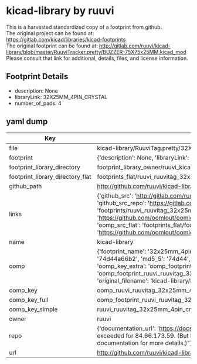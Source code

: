 # kicad-library by ruuvi  
This is a harvested standardized copy of a footprint from github.  
The original project can be found at:  
https://gitlab.com/kicad/libraries/kicad-footprints  
The original footprint can be found at:
http://gitlab.com/ruuvi/kicad-library/blob/master/RuuviTracker.pretty/BUZZER-75X75x25MM.kicad_mod
Please consult that link for additional, details, files, and license information.  
## Footprint Details
* description: None  
* libraryLink: 32X25MM_4PIN_CRYSTAL  
* number_of_pads: 4  
## yaml dump  
| Key | Value |  
| --- | --- |  
| file | kicad-library/RuuviTag.pretty/32X25MM_4PIN_CRYSTAL.kicad_mod |  
| footprint | {'description': None, 'libraryLink': '32X25MM_4PIN_CRYSTAL', 'number_of_pads': 4} |  
| footprint_library_directory | footprint_library_owner/ruuvi_kicad-library |  
| footprint_library_directory_flat | footprints_flat/ruuvi_ruuvitag_32x25mm_4pin_crystal/working |  
| github_path | http://github.com/ruuvi/kicad-library/blob/master/RuuviTag.pretty/32X25MM_4PIN_CRYSTAL.kicad_mod |  
| links | {'github_src': 'http://gitlab.com/ruuvi/kicad-library/blob/master/RuuviTracker.pretty/BUZZER-75X75x25MM.kicad_mod', 'github_src_repo': 'https://gitlab.com/kicad/libraries/kicad-footprints', 'oomp_bot': 'footprints/ruuvi_ruuvitag_32x25mm_4pin_crystal/working', 'oomp_bot_github': 'https://github.com/oomlout/oomlout_oomp_footprint_bot/tree/main/footprints/ruuvi_ruuvitag_32x25mm_4pin_crystal/working', 'oomp_src_flat': 'footprints_flat/footprints_flat/ruuvi_ruuvitag_32x25mm_4pin_crystal/working', 'oomp_src_flat_github': 'https://github.com/oomlout/oomlout_oomp_footprint_src/tree/main/footprints_flat/ruuvi_ruuvitag_32x25mm_4pin_crystal/working'} |  
| name | kicad-library |  
| oomp | {'footprint_name': '32x25mm_4pin_crystal', 'library_name': 'ruuvitag', 'md5': '74d44a66b2cd997def1f0b8702fc925d', 'md5_10': '74d44a66b2', 'md5_5': '74d44', 'md5_6': '74d44a', 'oomp_key': 'oomp_ruuvi_ruuvitag_32x25mm_4pin_crystal', 'oomp_key_extra': 'oomp_footprint_ruuvi_ruuvitag_32x25mm_4pin_crystal', 'oomp_key_full': 'oomp_footprint_ruuvi_ruuvitag_32x25mm_4pin_crystal_74d44a', 'oomp_key_simple': 'ruuvi_ruuvitag_32x25mm_4pin_crystal', 'original_filename': 'kicad-library/RuuviTag.pretty/32X25MM_4PIN_CRYSTAL.kicad_mod', 'owner_name': 'ruuvi'} |  
| oomp_key | oomp_ruuvi_ruuvitag_32x25mm_4pin_crystal |  
| oomp_key_full | oomp_footprint_ruuvi_ruuvitag_32x25mm_4pin_crystal |  
| oomp_key_simple | ruuvi_ruuvitag_32x25mm_4pin_crystal |  
| owner | ruuvi |  
| repo | {'documentation_url': 'https://docs.github.com/rest/overview/resources-in-the-rest-api#rate-limiting', 'message': "API rate limit exceeded for 84.66.173.59. (But here's the good news: Authenticated requests get a higher rate limit. Check out the documentation for more details.)"} |  
| url | http://github.com/ruuvi/kicad-library |  

